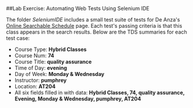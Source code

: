 ##Lab Exercise: Automating Web Tests Using Selenium IDE

The folder *SeleniumIDE* includes a small test suite of tests for De Anza's [Online Searchable Schedule](http://www.deanza.edu/schedule/classes/) page. Each test's passing criteria is that this class appears in the search results. Below are the TDS summaries for each test case:

- Course Type: **Hybrid Classes**
- Course Num: **74**
- Course Title: **quality assurance**
- Time of Day: **evening**
- Day of Week: **Monday & Wednesday**
- Instructor: **pumphrey**
- Location: **AT204**
- All six fields filled in with data: **Hybrid Classes, 74, quality assurance, Evening, Monday & Wednesday, pumphrey, AT204**
